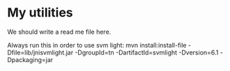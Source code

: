 My utilities
=======

We should write a read me file here.

Always run this in order to use svm light:
mvn install:install-file -Dfile=lib/jnisvmlight.jar -DgroupId=tn -DartifactId=svmlight -Dversion=6.1 -Dpackaging=jar
